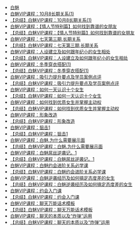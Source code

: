 +   [白魅](README.md)
+   [白魅VIP课程：10月8长期关系(1)](白魅VIP课程：10月8长期关系(1).md)
+   [【总结】白魅VIP课程：10月8长期关系(1)](白魅VIP课程：10月8长期关系(1)_sum.md)
+   [白魅VIP课程：【情人节特别篇】如何找到靠谱的女朋友](白魅VIP课程：【情人节特别篇】如何找到靠谱的女朋友.md)
+   [【总结】白魅VIP课程：【情人节特别篇】如何找到靠谱的女朋友](白魅VIP课程：【情人节特别篇】如何找到靠谱的女朋友_sum.md)
+   [白魅VIP课程：七天第三期,长期关系](白魅VIP课程：七天第三期,长期关系.md)
+   [【总结】白魅VIP课程：七天第三期,长期关系](白魅VIP课程：七天第三期,长期关系_sum.md)
+   [白魅VIP课程：人设建立及如何跟年纪小的女生相处](白魅VIP课程：人设建立及如何跟年纪小的女生相处.md)
+   [【总结】白魅VIP课程：人设建立及如何跟年纪小的女生相处](白魅VIP课程：人设建立及如何跟年纪小的女生相处_sum.md)
+   [白魅VIP课程：冬季穿衣搭配(1)](白魅VIP课程：冬季穿衣搭配(1).md)
+   [【总结】白魅VIP课程：冬季穿衣搭配(1)](白魅VIP课程：冬季穿衣搭配(1)_sum.md)
+   [白魅VIP课程：吸引力提升要点及学员案例点评](白魅VIP课程：吸引力提升要点及学员案例点评.md)
+   [【总结】白魅VIP课程：吸引力提升要点及学员案例点评](白魅VIP课程：吸引力提升要点及学员案例点评_sum.md)
+   [白魅VIP课程：如何一天认识十个女生](白魅VIP课程：如何一天认识十个女生.md)
+   [【总结】白魅VIP课程：如何一天认识十个女生](白魅VIP课程：如何一天认识十个女生_sum.md)
+   [白魅VIP课程：如何找到优质女生并掌握主动权](白魅VIP课程：如何找到优质女生并掌握主动权.md)
+   [【总结】白魅VIP课程：如何找到优质女生并掌握主动权](白魅VIP课程：如何找到优质女生并掌握主动权_sum.md)
+   [白魅VIP课程：形象改造](白魅VIP课程：形象改造.md)
+   [【总结】白魅VIP课程：形象改造](白魅VIP课程：形象改造_sum.md)
+   [白魅VIP课程：狙击1](白魅VIP课程：狙击1.md)
+   [【总结】白魅VIP课程：狙击1](白魅VIP课程：狙击1_sum.md)
+   [白魅VIP课程：白魅.为什么需要展示面](白魅VIP课程：白魅.为什么需要展示面.md)
+   [【总结】白魅VIP课程：白魅.为什么需要展示面](白魅VIP课程：白魅.为什么需要展示面_sum.md)
+   [白魅VIP课程：白魅屌丝逆袭记。1](白魅VIP课程：白魅屌丝逆袭记。1.md)
+   [【总结】白魅VIP课程：白魅屌丝逆袭记。1](白魅VIP课程：白魅屌丝逆袭记。1_sum.md)
+   [白魅VIP课程：白魅约会进阶关系必学课](白魅VIP课程：白魅约会进阶关系必学课.md)
+   [【总结】白魅VIP课程：白魅约会进阶关系必学课](白魅VIP课程：白魅约会进阶关系必学课_sum.md)
+   [白魅VIP课程：白魅逆袭经历及如何搞定态度差的女生](白魅VIP课程：白魅逆袭经历及如何搞定态度差的女生.md)
+   [【总结】白魅VIP课程：白魅逆袭经历及如何搞定态度差的女生](白魅VIP课程：白魅逆袭经历及如何搞定态度差的女生_sum.md)
+   [白魅VIP课程：约会入门课](白魅VIP课程：约会入门课.md)
+   [【总结】白魅VIP课程：约会入门课](白魅VIP课程：约会入门课_sum.md)
+   [白魅VIP课程：聊天万能话术模板](白魅VIP课程：聊天万能话术模板.md)
+   [【总结】白魅VIP课程：聊天万能话术模板](白魅VIP课程：聊天万能话术模板_sum.md)
+   [白魅VIP课程：聊天的本质以及“炸弹”运用](白魅VIP课程：聊天的本质以及“炸弹”运用.md)
+   [【总结】白魅VIP课程：聊天的本质以及“炸弹”运用](白魅VIP课程：聊天的本质以及“炸弹”运用_sum.md)